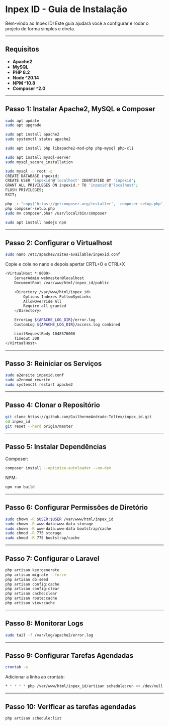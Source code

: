 # Inpex ID - Guia de Instalação

Bem-vindo ao Inpex ID! Este guia ajudará você a configurar e rodar o projeto de forma simples e direta.

---

## Requisitos

- **Apache2**
- **MySQL**
- **PHP 8.2**
- **Node ^20.14**
- **NPM ^10.8**
- **Composer ^2.0**

---

## Passo 1: Instalar Apache2, MySQL e Composer

```bash
sudo apt update
sudo apt upgrade

sudo apt install apache2
sudo systemctl status apache2

sudo apt install php libapache2-mod-php php-mysql php-cli

sudo apt install mysql-server
sudo mysql_secure_installation

sudo mysql -u root -p
CREATE DATABASE inpexid;
CREATE USER 'inpexid'@'localhost' IDENTIFIED BY 'inpexid';
GRANT ALL PRIVILEGES ON inpexid.* TO 'inpexid'@'localhost';
FLUSH PRIVILEGES;
EXIT;

php -r "copy('https://getcomposer.org/installer', 'composer-setup.php');"
php composer-setup.php
sudo mv composer.phar /usr/local/bin/composer

sudo apt install nodejs npm

```
---

## Passo 2: Configurar o Virtualhost

```bash
sudo nano /etc/apache2/sites-available/inpexid.conf
```

Copie e cole no nano e depois apertar CRTL+O e CTRL+X

```bash
<VirtualHost *:8000>
    ServerAdmin webmaster@localhost
    DocumentRoot /var/www/html/inpex_id/public

    <Directory /var/www/html/inpex_id>
        Options Indexes FollowSymLinks
        AllowOverride All
        Require all granted
    </Directory>

    ErrorLog ${APACHE_LOG_DIR}/error.log
    CustomLog ${APACHE_LOG_DIR}/access.log combined

    LimitRequestBody 1048576000
    Timeout 300
</VirtualHost>
```

---

## Passo 3: Reiniciar os Serviços

```bash
sudo a2ensite inpexid.conf
sudo a2enmod rewrite
sudo systemctl restart apache2
```

---

## Passo 4: Clonar o Repositório

```bash
git clone https://github.com/GuilhermeAndrade-Teltex/inpex_id.git
cd inpex_id
git reset --hard origin/master
```

---

## Passo 5: Instalar Dependências

Composer:
```bash
composer install --optimize-autoloader --no-dev
```

NPM:
```bash
npm run build
```

---

## Passo 6: Configurar Permissões de Diretório

```bash
sudo chown -R $USER:$USER /var/www/html/inpex_id
sudo chown -R www-data:www-data storage 
sudo chown -R www-data:www-data bootstrap/cache 
sudo chmod -R 775 storage 
sudo chmod -R 775 bootstrap/cache
```

---

## Passo 7: Configurar o Laravel

```bash
php artisan key:generate
php artisan migrate --force
php artisan db:seed
php artisan config:cache
php artisan config:clear
php artisan cache:clear
php artisan route:cache
php artisan view:cache
```

---

## Passo 8: Monitorar Logs

```bash
sudo tail -f /var/log/apache2/error.log
```

---

## Passo 9: Configurar Tarefas Agendadas

```bash
crontab -e
```

Adicionar a linha ao crontab:

```bash
* * * * * php /var/www/html/inpex_id/artisan schedule:run >> /dev/null 2>&1
```

---

## Passo 10: Verificar as tarefas agendadas

```bash
php artisan schedule:list
```
